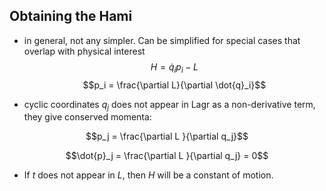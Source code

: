 ## Obtaining the Hami
- in general, not any simpler. Can be simplified for special cases that overlap with physical interest
$$H = \dot{q}_i p_i - L$$
$$p_i = \frac{\partial L}{\partial \dot{q}_i}$$

- cyclic coordinates $q_j$ does not appear in Lagr as a non-derivative term, they give conserved momenta:

$$p_j = \frac{\partial L }{\partial q_j}$$

$$\dot{p}_j = \frac{\partial L }{\partial q_j} = 0$$

- If $t$ does not appear in $L$, then $H$ will be a constant of motion. 